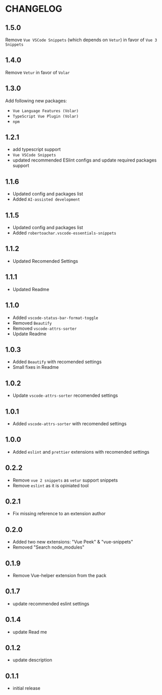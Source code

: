 # CHANGELOG

## 1.5.0

Remove `Vue VSCode Snippets` (which depends on `Vetur`) in favor of `Vue 3 Snippets`

## 1.4.0

Remove `Vetur` in favor of `Volar`

## 1.3.0

Add following new packages:

- `Vue Language Features (Volar)`
- `TypeScript Vue Plugin (Volar)`
- `npm`

## 1.2.1

- add typescript support
- `Vue VSCode Snippets`
- updated recommended ESlint configs and update required packages support

## 1.1.6

- Updated config and packages list
- Added `AI-assisted development`

## 1.1.5

- Updated config and packages list
- Added `robertoachar.vscode-essentials-snippets`

## 1.1.2

- Updated Recomended Settings

## 1.1.1

- Updated Readme

## 1.1.0

- Added `vscode-status-bar-format-toggle`
- Removed `Beautify`
- Removed `vscode-attrs-sorter`
- Update Readme

## 1.0.3

- Added `Beautify` with recomended settings
- Small fixes in Readme

## 1.0.2

- Update `vscode-attrs-sorter` recomended settings

## 1.0.1

- Added `vscode-attrs-sorter` with recomended settings

## 1.0.0

- Added `eslint` and `prettier` extensions with recomended settings

## 0.2.2

- Remove `vue 2 snippets` as `vetur` support snippets
- Remove `eslint` as it is opiniated tool

## 0.2.1

- Fix missing reference to an extension author

## 0.2.0

- Added two new extensions: "Vue Peek" & "vue-snippets"
- Removed "Search node_modules"

## 0.1.9

- Remove Vue-helper extension from the pack

## 0.1.7

- update recommended eslint settings

## 0.1.4

- update Read me

## 0.1.2

- update description

## 0.1.1

- initial release
